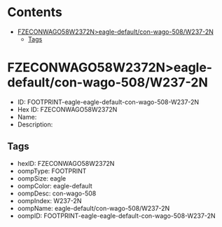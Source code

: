 



Contents
========

* [FZECONWAGO58W2372N>eagle-default/con-wago-508/W237-2N](#fzeconwago58w2372neagle-defaultcon-wago-508w237-2n)
	* [Tags](#tags)

# FZECONWAGO58W2372N>eagle-default/con-wago-508/W237-2N

- ID: FOOTPRINT-eagle-eagle-default-con-wago-508-W237-2N
- Hex ID: FZECONWAGO58W2372N
- Name: 
- Description: 

## Tags

- hexID: FZECONWAGO58W2372N
- oompType: FOOTPRINT
- oompSize: eagle
- oompColor: eagle-default
- oompDesc: con-wago-508
- oompIndex: W237-2N
- oompName: eagle-default/con-wago-508/W237-2N
- oompID: FOOTPRINT-eagle-eagle-default-con-wago-508-W237-2N
